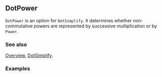 ## DotPower

`DotPower` is an option for `DotSimplify`. It determines whether non-commutative powers are represented by successive multiplication or by `Power`.

### See also

[Overview](Extra/FeynCalc.md), [DotSimplify](DotSimplify.md).

### Examples